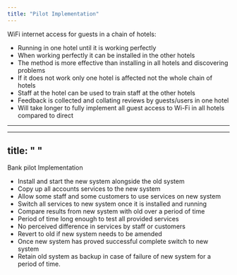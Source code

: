 ```yaml
---
title: "Pilot Implementation"
--- 
```

WiFi internet access for guests in a chain of hotels:

- Running in one hotel until it is working perfectly
- When working perfectly it can be installed in the other hotels
- The method is more effective than installing in all hotels and discovering problems
- If it does not work only one hotel is affected not the whole chain of hotels
- Staff at the hotel can be used to train staff at the other hotels
- Feedback is collected and collating reviews by guests/users in one hotel
- Will take longer to fully implement all guest access to Wi-Fi in all hotels compared to  direct

---
---
title: " "
--- 
Bank pilot Implementation

- Install and start the new system alongside the old system
- Copy up all accounts services to the new system
- Allow some staff and some customers to use services on new system
- Switch all services to new system once it is installed and running
- Compare results from new system with old over a period of time
- Period of time long enough to test all provided services
- No perceived difference in services by staff or customers
- Revert to old if new system needs to be amended
- Once new system has proved successful complete switch to new system
- Retain old system as backup in case of failure of new system for a period of time.